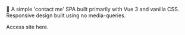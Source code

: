 👋
A simple 'contact me' SPA built primarily with Vue 3 and vanilla CSS.
Responsive design built using no media-queries.

Access site here.
